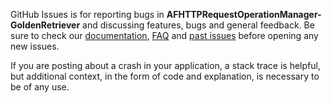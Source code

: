 GitHub Issues is for reporting bugs in **AFHTTPRequestOperationManager-GoldenRetriever** and discussing features, bugs and general feedback. Be sure to check our [documentation](http://cocoadocs.org/docsets/AFHTTPRequestOperationManager-GoldenRetriever), [FAQ](https://github.com/hyperoslo/AFHTTPRequestOperationManager-GoldenRetriever/wiki/FAQ) and [past issues](https://github.com/hyperoslo/AFHTTPRequestOperationManager-GoldenRetriever/issues?state=closed) before opening any new issues.

If you are posting about a crash in your application, a stack trace is helpful, but additional context, in the form of code and explanation, is necessary to be of any use.
